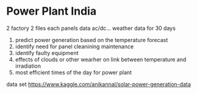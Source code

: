 
# Power Plant India 
2 factory 2 files each
panels data ac/dc...
weather data for 30 days 

1. predict power generation based on the temperature forecast
2. identify need for panel cleanining maintenance
3. identify faulty  equipment
4. effects of clouds or other wearher on link between temperature and irradiation
5. most efficient times of the day for power plant

data set
https://www.kaggle.com/anikannal/solar-power-generation-data
